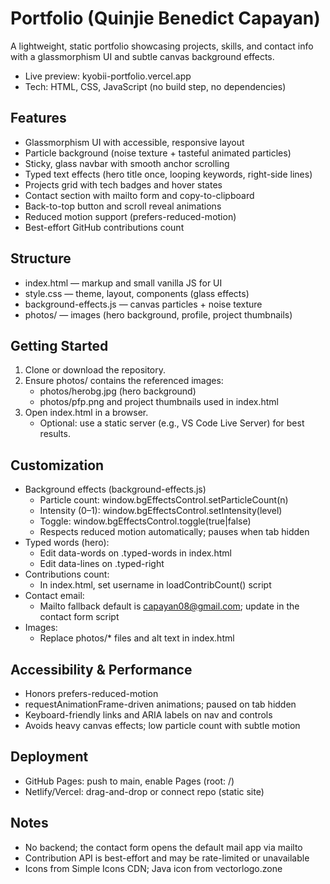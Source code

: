 # Portfolio (Quinjie Benedict Capayan)

A lightweight, static portfolio showcasing projects, skills, and contact info with a glassmorphism UI and subtle canvas background effects.

- Live preview: kyobii-portfolio.vercel.app
- Tech: HTML, CSS, JavaScript (no build step, no dependencies)

## Features
- Glassmorphism UI with accessible, responsive layout
- Particle background (noise texture + tasteful animated particles)
- Sticky, glass navbar with smooth anchor scrolling
- Typed text effects (hero title once, looping keywords, right-side lines)
- Projects grid with tech badges and hover states
- Contact section with mailto form and copy-to-clipboard
- Back-to-top button and scroll reveal animations
- Reduced motion support (prefers-reduced-motion)
- Best-effort GitHub contributions count

## Structure
- index.html — markup and small vanilla JS for UI
- style.css — theme, layout, components (glass effects)
- background-effects.js — canvas particles + noise texture
- photos/ — images (hero background, profile, project thumbnails)

## Getting Started
1) Clone or download the repository.
2) Ensure photos/ contains the referenced images:
   - photos/herobg.jpg (hero background)
   - photos/pfp.png and project thumbnails used in index.html
3) Open index.html in a browser.
   - Optional: use a static server (e.g., VS Code Live Server) for best results.

## Customization
- Background effects (background-effects.js)
  - Particle count: window.bgEffectsControl.setParticleCount(n)
  - Intensity (0–1): window.bgEffectsControl.setIntensity(level)
  - Toggle: window.bgEffectsControl.toggle(true|false)
  - Respects reduced motion automatically; pauses when tab hidden
- Typed words (hero):
  - Edit data-words on .typed-words in index.html
  - Edit data-lines on .typed-right
- Contributions count:
  - In index.html, set username in loadContribCount() script
- Contact email:
  - Mailto fallback default is capayan08@gmail.com; update in the contact form script
- Images:
  - Replace photos/* files and alt text in index.html

## Accessibility & Performance
- Honors prefers-reduced-motion
- requestAnimationFrame-driven animations; paused on tab hidden
- Keyboard-friendly links and ARIA labels on nav and controls
- Avoids heavy canvas effects; low particle count with subtle motion

## Deployment
- GitHub Pages: push to main, enable Pages (root: /)
- Netlify/Vercel: drag-and-drop or connect repo (static site)

## Notes
- No backend; the contact form opens the default mail app via mailto
- Contribution API is best-effort and may be rate-limited or unavailable
- Icons from Simple Icons CDN; Java icon from vectorlogo.zone

